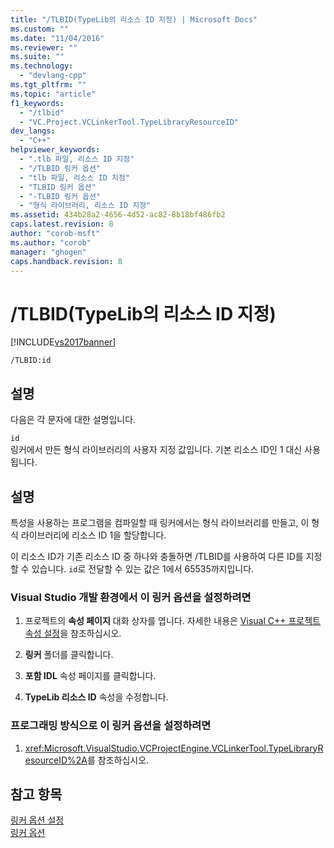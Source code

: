 ```yaml
---
title: "/TLBID(TypeLib의 리소스 ID 지정) | Microsoft Docs"
ms.custom: ""
ms.date: "11/04/2016"
ms.reviewer: ""
ms.suite: ""
ms.technology: 
  - "devlang-cpp"
ms.tgt_pltfrm: ""
ms.topic: "article"
f1_keywords: 
  - "/tlbid"
  - "VC.Project.VCLinkerTool.TypeLibraryResourceID"
dev_langs: 
  - "C++"
helpviewer_keywords: 
  - ".tlb 파일, 리소스 ID 지정"
  - "/TLBID 링커 옵션"
  - "tlb 파일, 리소스 ID 지정"
  - "TLBID 링커 옵션"
  - "-TLBID 링커 옵션"
  - "형식 라이브러리, 리소스 ID 지정"
ms.assetid: 434b28a2-4656-4d52-ac82-8b18bf486fb2
caps.latest.revision: 8
author: "corob-msft"
ms.author: "corob"
manager: "ghogen"
caps.handback.revision: 8
---
```

# /TLBID(TypeLib의 리소스 ID 지정)
[!INCLUDE[vs2017banner](../../assembler/inline/includes/vs2017banner.md)]

```  
/TLBID:id  
```  
  
## 설명  
 다음은 각 문자에 대한 설명입니다.  
  
 `id`  
 링커에서 만든 형식 라이브러리의 사용자 지정 값입니다.  기본 리소스 ID인 1 대신 사용됩니다.  
  
## 설명  
 특성을 사용하는 프로그램을 컴파일할 때 링커에서는 형식 라이브러리를 만들고,  이 형식 라이브러리에 리소스 ID 1을 할당합니다.  
  
 이 리소스 ID가 기존 리소스 ID 중 하나와 충돌하면 \/TLBID를 사용하여 다른 ID를 지정할 수 있습니다.  `id`로 전달할 수 있는 값은 1에서 65535까지입니다.  
  
### Visual Studio 개발 환경에서 이 링커 옵션을 설정하려면  
  
1.  프로젝트의 **속성 페이지** 대화 상자를 엽니다.  자세한 내용은 [Visual C\+\+ 프로젝트 속성 설정](../../ide/working-with-project-properties.md)을 참조하십시오.  
  
2.  **링커** 폴더를 클릭합니다.  
  
3.  **포함 IDL** 속성 페이지를 클릭합니다.  
  
4.  **TypeLib 리소스 ID** 속성을 수정합니다.  
  
### 프로그래밍 방식으로 이 링커 옵션을 설정하려면  
  
1.  <xref:Microsoft.VisualStudio.VCProjectEngine.VCLinkerTool.TypeLibraryResourceID%2A>를 참조하십시오.  
  
## 참고 항목  
 [링커 옵션 설정](../../build/reference/setting-linker-options.md)   
 [링커 옵션](../../build/reference/linker-options.md)